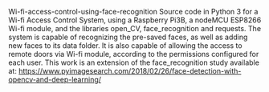 Wi-fi-access-control-using-face-recognition
Source code in Python 3 for a Wi-fi Access Control System, using a Raspberry Pi3B, a nodeMCU ESP8266 Wi-fi module, and the libraries open_CV, face_recognition and requests. The system is capable of recognizing the pre-saved faces, as well as adding new faces to its data folder. It is also capable of allowing the access to remote doors via Wi-fi module, according to the permissions configured for each user. This work is an extension of the face_recognition study available at: https://www.pyimagesearch.com/2018/02/26/face-detection-with-opencv-and-deep-learning/